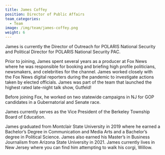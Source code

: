 ```yaml
---
title: James Coffey
position: Director of Public Affairs
team_categories:
  - Team
image: /img/team/james-coffey.png
weight: 6
---
```

James is currently the Director of Outreach for POLARIS National Security and Political Director for POLARIS National Security PAC.

Prior to joining, James spent several years as a producer at Fox News where he was responsible for booking and briefing high profile politicians, newsmakers, and celebrities for the channel. James worked closely with the Fox News digital reporters during the pandemic to investigate actions taken by elected officials. James was part of the team that launched the highest rated late-night talk show, Gutfeld!

Before joining Fox, he worked on two statewide campaigns in NJ for GOP candidates in a Gubernatorial and Senate race.

James currently serves as the Vice President of the Berkeley Township Board of Education.

James graduated from Montclair State University in 2019 where he earned a Bachelor’s Degree in Communication and Media Arts and a Bachelor’s degree in Political Science. James also earned his Master’s in Business Journalism from Arizona State University in 2021. James currently lives in New Jersey where you can find him attempting to walk his corgi, Willow.